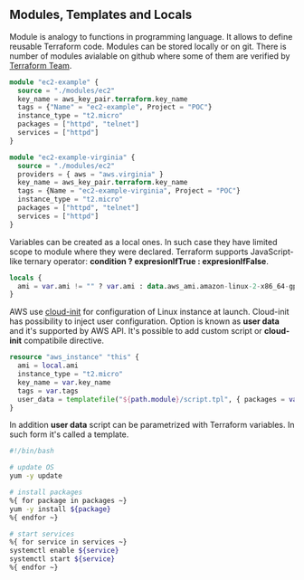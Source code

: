 ## Modules, Templates and Locals

Module is analogy to functions in programming language. It allows to define reusable Terraform code. Modules can be stored locally or on git. There is number of modules avialable on github where some of them are verified by [Terraform Team](https://registry.terraform.io/).

```terraform
module "ec2-example" {
  source = "./modules/ec2"
  key_name = aws_key_pair.terraform.key_name
  tags = {"Name" = "ec2-example", Project = "POC"}
  instance_type = "t2.micro"
  packages = ["httpd", "telnet"]
  services = ["httpd"]
}

module "ec2-example-virginia" {
  source = "./modules/ec2"
  providers = { aws = "aws.virginia" }
  key_name = aws_key_pair.terraform.key_name
  tags = {Name = "ec2-example-virginia", Project = "POC"}
  instance_type = "t2.micro"
  packages = ["httpd", "telnet"]
  services = ["httpd"]
}
```

Variables can be created as a local ones. In such case they have limited scope to module where they were declared. Terraform supports JavaScript-like ternary operator: **condition ? expresionIfTrue : expresionIfFalse**.

```terraform
locals {
  ami = var.ami != "" ? var.ami : data.aws_ami.amazon-linux-2-x86_64-gp2.id
}
```

AWS use [cloud-init](https://cloud-init.io) for configuration of Linux instance at launch. Cloud-init has possibility to inject user configuration. Option is known as **user data** and it's supported by AWS API. It's possible to add custom script or **cloud-init** compatibile directive. 

```terraform
resource "aws_instance" "this" {
  ami = local.ami
  instance_type = "t2.micro"
  key_name = var.key_name
  tags = var.tags
  user_data = templatefile("${path.module}/script.tpl", { packages = var.packages, services = var.services })
}
``` 

In addition **user data** script can be parametrized with Terraform variables. In such form it's called a template.

```bash
#!/bin/bash

# update OS
yum -y update

# install packages
%{ for package in packages ~}
yum -y install ${package}
%{ endfor ~}

# start services
%{ for service in services ~}
systemctl enable ${service}
systemctl start ${service}
%{ endfor ~}
```
